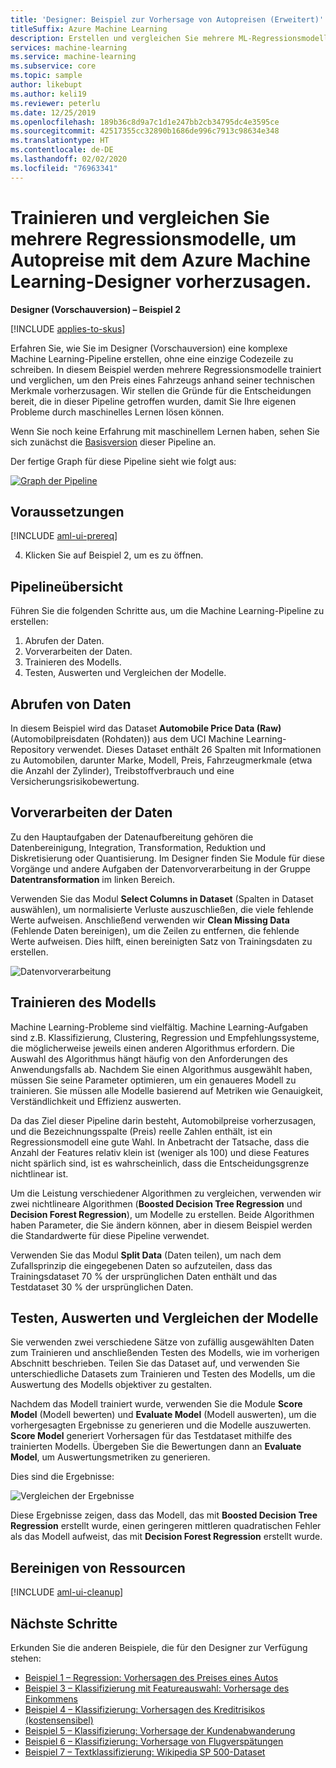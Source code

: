 ```yaml
---
title: 'Designer: Beispiel zur Vorhersage von Autopreisen (Erweitert)'
titleSuffix: Azure Machine Learning
description: Erstellen und vergleichen Sie mehrere ML-Regressionsmodelle, um den Preis eines Autos basierend auf technischen Merkmalen mit dem Azure Machine Learning-Designer vorherzusagen.
services: machine-learning
ms.service: machine-learning
ms.subservice: core
ms.topic: sample
author: likebupt
ms.author: keli19
ms.reviewer: peterlu
ms.date: 12/25/2019
ms.openlocfilehash: 189b36c8d9a7c1d1e247bb2cb34795dc4e3595ce
ms.sourcegitcommit: 42517355cc32890b1686de996c7913c98634e348
ms.translationtype: HT
ms.contentlocale: de-DE
ms.lasthandoff: 02/02/2020
ms.locfileid: "76963341"
---
```

# <a name="train--compare-multiple-regression-models-to-predict-car-prices-with-azure-machine-learning-designer"></a>Trainieren und vergleichen Sie mehrere Regressionsmodelle, um Autopreise mit dem Azure Machine Learning-Designer vorherzusagen.

**Designer (Vorschauversion) – Beispiel 2**

[!INCLUDE [applies-to-skus](../../includes/aml-applies-to-enterprise-sku.md)]

Erfahren Sie, wie Sie im Designer (Vorschauversion) eine komplexe Machine Learning-Pipeline erstellen, ohne eine einzige Codezeile zu schreiben. In diesem Beispiel werden mehrere Regressionsmodelle trainiert und verglichen, um den Preis eines Fahrzeugs anhand seiner technischen Merkmale vorherzusagen. Wir stellen die Gründe für die Entscheidungen bereit, die in dieser Pipeline getroffen wurden, damit Sie Ihre eigenen Probleme durch maschinelles Lernen lösen können.

Wenn Sie noch keine Erfahrung mit maschinellem Lernen haben, sehen Sie sich zunächst die [Basisversion](how-to-designer-sample-regression-automobile-price-basic.md) dieser Pipeline an.

Der fertige Graph für diese Pipeline sieht wie folgt aus:

[![Graph der Pipeline](./media/how-to-designer-sample-regression-automobile-price-compare-algorithms/graph.png)](./media/how-to-designer-sample-regression-automobile-price-compare-algorithms/graph.png#lightbox)

## <a name="prerequisites"></a>Voraussetzungen

[!INCLUDE [aml-ui-prereq](../../includes/aml-ui-prereq.md)]

4. Klicken Sie auf Beispiel 2, um es zu öffnen. 

## <a name="pipeline-summary"></a>Pipelineübersicht

Führen Sie die folgenden Schritte aus, um die Machine Learning-Pipeline zu erstellen:

1. Abrufen der Daten.
1. Vorverarbeiten der Daten.
1. Trainieren des Modells.
1. Testen, Auswerten und Vergleichen der Modelle.

## <a name="get-the-data"></a>Abrufen von Daten

In diesem Beispiel wird das Dataset **Automobile Price Data (Raw)** (Automobilpreisdaten (Rohdaten)) aus dem UCI Machine Learning-Repository verwendet. Dieses Dataset enthält 26 Spalten mit Informationen zu Automobilen, darunter Marke, Modell, Preis, Fahrzeugmerkmale (etwa die Anzahl der Zylinder), Treibstoffverbrauch und eine Versicherungsrisikobewertung.

## <a name="pre-process-the-data"></a>Vorverarbeiten der Daten

Zu den Hauptaufgaben der Datenaufbereitung gehören die Datenbereinigung, Integration, Transformation, Reduktion und Diskretisierung oder Quantisierung. Im Designer finden Sie Module für diese Vorgänge und andere Aufgaben der Datenvorverarbeitung in der Gruppe **Datentransformation** im linken Bereich.

Verwenden Sie das Modul **Select Columns in Dataset** (Spalten in Dataset auswählen), um normalisierte Verluste auszuschließen, die viele fehlende Werte aufweisen. Anschließend verwenden wir **Clean Missing Data** (Fehlende Daten bereinigen), um die Zeilen zu entfernen, die fehlende Werte aufweisen. Dies hilft, einen bereinigten Satz von Trainingsdaten zu erstellen.

![Datenvorverarbeitung](./media/how-to-designer-sample-regression-automobile-price-compare-algorithms/data-processing.png)

## <a name="train-the-model"></a>Trainieren des Modells

Machine Learning-Probleme sind vielfältig. Machine Learning-Aufgaben sind z.B. Klassifizierung, Clustering, Regression und Empfehlungssysteme, die möglicherweise jeweils einen anderen Algorithmus erfordern. Die Auswahl des Algorithmus hängt häufig von den Anforderungen des Anwendungsfalls ab. Nachdem Sie einen Algorithmus ausgewählt haben, müssen Sie seine Parameter optimieren, um ein genaueres Modell zu trainieren. Sie müssen alle Modelle basierend auf Metriken wie Genauigkeit, Verständlichkeit und Effizienz auswerten.

Da das Ziel dieser Pipeline darin besteht, Automobilpreise vorherzusagen, und die Bezeichnungsspalte (Preis) reelle Zahlen enthält, ist ein Regressionsmodell eine gute Wahl. In Anbetracht der Tatsache, dass die Anzahl der Features relativ klein ist (weniger als 100) und diese Features nicht spärlich sind, ist es wahrscheinlich, dass die Entscheidungsgrenze nichtlinear ist.

Um die Leistung verschiedener Algorithmen zu vergleichen, verwenden wir zwei nichtlineare Algorithmen (**Boosted Decision Tree Regression** und **Decision Forest Regression**), um Modelle zu erstellen. Beide Algorithmen haben Parameter, die Sie ändern können, aber in diesem Beispiel werden die Standardwerte für diese Pipeline verwendet.

Verwenden Sie das Modul **Split Data** (Daten teilen), um nach dem Zufallsprinzip die eingegebenen Daten so aufzuteilen, dass das Trainingsdataset 70 % der ursprünglichen Daten enthält und das Testdataset 30 % der ursprünglichen Daten.

## <a name="test-evaluate-and-compare-the-models"></a>Testen, Auswerten und Vergleichen der Modelle

Sie verwenden zwei verschiedene Sätze von zufällig ausgewählten Daten zum Trainieren und anschließenden Testen des Modells, wie im vorherigen Abschnitt beschrieben. Teilen Sie das Dataset auf, und verwenden Sie unterschiedliche Datasets zum Trainieren und Testen des Modells, um die Auswertung des Modells objektiver zu gestalten.

Nachdem das Modell trainiert wurde, verwenden Sie die Module **Score Model** (Modell bewerten) und **Evaluate Model** (Modell auswerten), um die vorhergesagten Ergebnisse zu generieren und die Modelle auszuwerten. **Score Model** generiert Vorhersagen für das Testdataset mithilfe des trainierten Modells. Übergeben Sie die Bewertungen dann an **Evaluate Model**, um Auswertungsmetriken zu generieren.



Dies sind die Ergebnisse:

![Vergleichen der Ergebnisse](./media/how-to-designer-sample-regression-automobile-price-compare-algorithms/result.png)

Diese Ergebnisse zeigen, dass das Modell, das mit **Boosted Decision Tree Regression** erstellt wurde, einen geringeren mittleren quadratischen Fehler als das Modell aufweist, das mit **Decision Forest Regression** erstellt wurde.



## <a name="clean-up-resources"></a>Bereinigen von Ressourcen

[!INCLUDE [aml-ui-cleanup](../../includes/aml-ui-cleanup.md)]

## <a name="next-steps"></a>Nächste Schritte

Erkunden Sie die anderen Beispiele, die für den Designer zur Verfügung stehen:

- [Beispiel 1 – Regression: Vorhersagen des Preises eines Autos](how-to-designer-sample-regression-automobile-price-basic.md)
- [Beispiel 3 – Klassifizierung mit Featureauswahl: Vorhersage des Einkommens](how-to-designer-sample-classification-predict-income.md)
- [Beispiel 4 – Klassifizierung: Vorhersagen des Kreditrisikos (kostensensibel)](how-to-designer-sample-classification-credit-risk-cost-sensitive.md)
- [Beispiel 5 – Klassifizierung: Vorhersage der Kundenabwanderung](how-to-designer-sample-classification-churn.md)
- [Beispiel 6 – Klassifizierung: Vorhersage von Flugverspätungen](how-to-designer-sample-classification-flight-delay.md)
- [Beispiel 7 – Textklassifizierung: Wikipedia SP 500-Dataset](how-to-designer-sample-text-classification.md)
